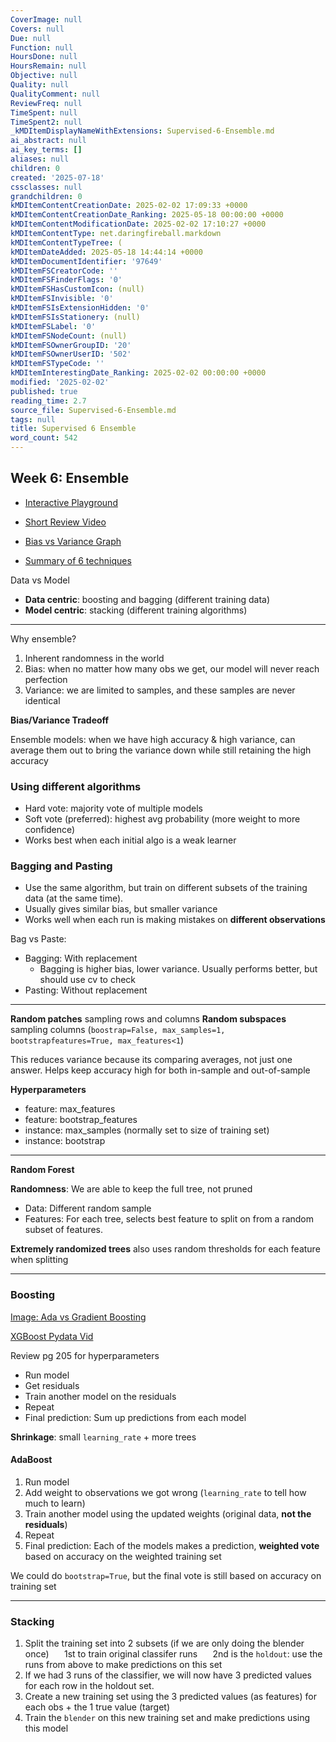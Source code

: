```yaml
---
CoverImage: null
Covers: null
Due: null
Function: null
HoursDone: null
HoursRemain: null
Objective: null
Quality: null
QualityComment: null
ReviewFreq: null
TimeSpent: null
TimeSpent2: null
_kMDItemDisplayNameWithExtensions: Supervised-6-Ensemble.md
ai_abstract: null
ai_key_terms: []
aliases: null
children: 0
created: '2025-07-18'
cssclasses: null
grandchildren: 0
kMDItemContentCreationDate: 2025-02-02 17:09:33 +0000
kMDItemContentCreationDate_Ranking: 2025-05-18 00:00:00 +0000
kMDItemContentModificationDate: 2025-02-02 17:10:27 +0000
kMDItemContentType: net.daringfireball.markdown
kMDItemContentTypeTree: (
kMDItemDateAdded: 2025-05-18 14:44:14 +0000
kMDItemDocumentIdentifier: '97649'
kMDItemFSCreatorCode: ''
kMDItemFSFinderFlags: '0'
kMDItemFSHasCustomIcon: (null)
kMDItemFSInvisible: '0'
kMDItemFSIsExtensionHidden: '0'
kMDItemFSIsStationery: (null)
kMDItemFSLabel: '0'
kMDItemFSNodeCount: (null)
kMDItemFSOwnerGroupID: '20'
kMDItemFSOwnerUserID: '502'
kMDItemFSTypeCode: ''
kMDItemInterestingDate_Ranking: 2025-02-02 00:00:00 +0000
modified: '2025-02-02'
published: true
reading_time: 2.7
source_file: Supervised-6-Ensemble.md
tags: null
title: Supervised 6 Ensemble
word_count: 542
---
```


## Week 6: Ensemble

- [Interactive Playground](http://arogozhnikov.github.io/2016/07/05/gradient_boosting_playground.html)
- [Short Review Video](https://www.youtube.com/watch?v=m-S9Hojj1as)

- [Bias vs Variance Graph](https://i.imgur.com/p6nfbsj.png)
- [Summary of 6 techniques](https://i.imgur.com/PWVMWRG.png)

Data vs Model

- **Data centric**: boosting and bagging (different training data)
- **Model centric**: stacking (different training algorithms)

---

Why ensemble?

1. Inherent randomness in the world
2. Bias: when no matter how many obs we get, our model will never reach perfection
3. Variance: we are limited to samples, and these samples are never identical

**Bias/Variance Tradeoff**

Ensemble models: when we have high accuracy & high variance, can average them out to bring the variance down while still retaining the high accuracy

### Using different algorithms

- Hard vote: majority vote of multiple models
- Soft vote (preferred): highest avg probability (more weight to more confidence)
- Works best when each initial algo is a weak learner

### Bagging and Pasting

- Use the same algorithm, but train on different subsets of the training data (at the same time).
- Usually gives similar bias, but smaller variance
- Works well when each run is making mistakes on **different observations**

Bag vs Paste:

- Bagging: With replacement
  - Bagging is higher bias, lower variance. Usually performs better, but should use cv to check
- Pasting: Without replacement

---

**Random patches** sampling rows and columns
**Random subspaces** sampling columns (`boostrap=False, max_samples=1, bootstrapfeatures=True, max_features<1`)

This reduces variance because its comparing averages, not just one answer. Helps keep accuracy high for both in-sample and out-of-sample

**Hyperparameters**

- feature: max_features
- feature: bootstrap_features
- instance: max_samples (normally set to size of training set)
- instance: bootstrap

---

**Random Forest**

**Randomness**: We are able to keep the full tree, not pruned

- Data: Different random sample
- Features: For each tree, selects best feature to split on from a random subset of features.

**Extremely randomized trees** also uses random thresholds for each feature when splitting

---

### Boosting

[Image: Ada vs Gradient Boosting](https://i.imgur.com/8nV0HS8.jpg)

[XGBoost Pydata Vid](https://www.youtube.com/watch?v=s3VmuVPfu0s)

Review pg 205 for hyperparameters

- Run model
- Get residuals
- Train another model on the residuals
- Repeat
- Final prediction: Sum up predictions from each model

**Shrinkage**: small `learning_rate` + more trees

#### AdaBoost
1. Run model
2. Add weight to observations we got wrong (`learning_rate` to tell how much to learn)
3. Train another model using the updated weights (original data, **not the residuals**)
4. Repeat
5. Final prediction: Each of the models makes a prediction, **weighted vote** based on accuracy on the weighted training set

We could do `bootstrap=True`, but the final vote is still based on accuracy on training set

---

### Stacking

1. Split the training set into 2 subsets (if we are only doing the blender once)
   $\quad$ 1st to train original classifer runs
   $\quad$ 2nd is the `holdout`: use the runs from above to make predictions on this set
2. If we had 3 runs of the classifier, we will now have 3 predicted values for each row in the holdout set.
3. Create a new training set using the 3 predicted values (as features) for each obs + the 1 true value (target)
4. Train the `blender` on this new training set and make predictions using this model